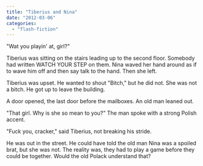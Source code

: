 ```yaml
---
title: "Tiberius and Nina"
date: "2012-03-06"
categories: 
  - "flash-fiction"
---
```


"Wat you playin' at, girl?"

Tiberius was sitting on the stairs leading up to the second floor. Somebody had written WATCH YOUR STEP on them. Nina waved her hand around as if to wave him off and then say talk to the hand. Then she left.

Tiberius was upset. He wanted to shout "Bitch," but he did not. She was not a bitch. He got up to leave the building.

A door opened, the last door before the mailboxes. An old man leaned out.

"That girl. Why is she so mean to you?" The man spoke with a strong Polish accent.

"Fuck you, cracker," said Tiberius, not breaking his stride.

He was out in the street. He could have told the old man Nina was a spoiled brat, but she was not. The reality was, they had to play a game before they could be together. Would the old Polack understand that?
